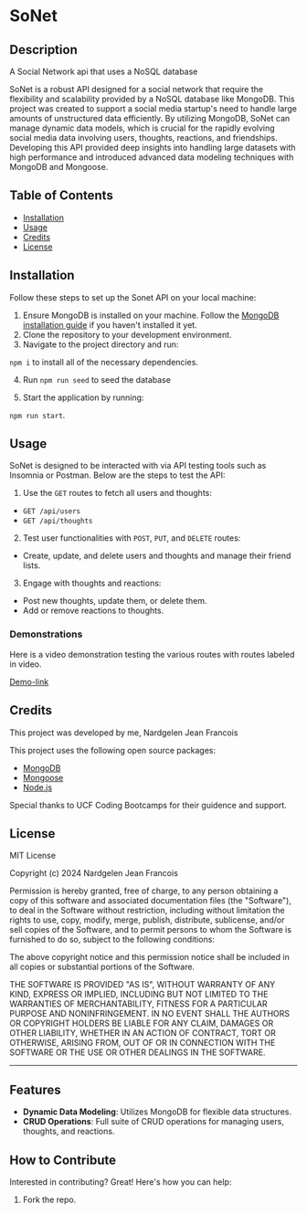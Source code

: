 # SoNet

## Description
A Social Network api that uses a NoSQL database

SoNet is a robust API designed for a social network that require the flexibility and scalability provided by a NoSQL database like MongoDB. This project was created to support a social media startup's need to handle large amounts of unstructured data efficiently. By utilizing MongoDB, SoNet can manage dynamic data models, which is crucial for the rapidly evolving social media data involving users, thoughts, reactions, and friendships. Developing this API provided deep insights into handling large datasets with high performance and introduced advanced data modeling techniques with MongoDB and Mongoose.

## Table of Contents

- [Installation](#installation)
- [Usage](#usage)
- [Credits](#credits)
- [License](#license)

## Installation

Follow these steps to set up the Sonet API on your local machine:

1. Ensure MongoDB is installed on your machine. Follow the [MongoDB installation guide](https://coding-boot-camp.github.io/full-stack/mongodb/how-to-install-mongodb) if you haven't installed it yet.
2. Clone the repository to your development environment.
3. Navigate to the project directory and run:

`npm i` to install all of the necessary dependencies.

4. Run `npm run seed` to seed the database

5. Start the application by running:

 `npm run start`. 


## Usage

SoNet is designed to be interacted with via API testing tools such as Insomnia or Postman. Below are the steps to test the API:

1. Use the `GET` routes to fetch all users and thoughts:
- `GET /api/users`
- `GET /api/thoughts`

2. Test user functionalities with `POST`, `PUT`, and `DELETE` routes:
- Create, update, and delete users and thoughts and manage their friend lists.

3. Engage with thoughts and reactions:
- Post new thoughts, update them, or delete them.
- Add or remove reactions to thoughts.

### Demonstrations

Here is a video demonstration testing the various routes with routes labeled in video. 

[Demo-link](https://go.screenpal.com/watch/cZ1i2VVNT7x)


## Credits

This project was developed by me, Nardgelen Jean Francois

This project uses the following open source packages:

- [MongoDB](https://www.mongodb.com/)
- [Mongoose](https://mongoosejs.com/)
- [Node.js](https://nodejs.org/)

Special thanks to UCF Coding Bootcamps for their guidence and support. 

## License

MIT License

Copyright (c) 2024 Nardgelen Jean Francois

Permission is hereby granted, free of charge, to any person obtaining a copy
of this software and associated documentation files (the "Software"), to deal
in the Software without restriction, including without limitation the rights
to use, copy, modify, merge, publish, distribute, sublicense, and/or sell
copies of the Software, and to permit persons to whom the Software is
furnished to do so, subject to the following conditions:

The above copyright notice and this permission notice shall be included in all
copies or substantial portions of the Software.

THE SOFTWARE IS PROVIDED "AS IS", WITHOUT WARRANTY OF ANY KIND, EXPRESS OR
IMPLIED, INCLUDING BUT NOT LIMITED TO THE WARRANTIES OF MERCHANTABILITY,
FITNESS FOR A PARTICULAR PURPOSE AND NONINFRINGEMENT. IN NO EVENT SHALL THE
AUTHORS OR COPYRIGHT HOLDERS BE LIABLE FOR ANY CLAIM, DAMAGES OR OTHER
LIABILITY, WHETHER IN AN ACTION OF CONTRACT, TORT OR OTHERWISE, ARISING FROM,
OUT OF OR IN CONNECTION WITH THE SOFTWARE OR THE USE OR OTHER DEALINGS IN THE
SOFTWARE.



______________________________________________________________________________


## Features

- **Dynamic Data Modeling**: Utilizes MongoDB for flexible data structures.
- **CRUD Operations**: Full suite of CRUD operations for managing users, thoughts, and reactions.


## How to Contribute

Interested in contributing? Great! Here's how you can help:

1. Fork the repo.








